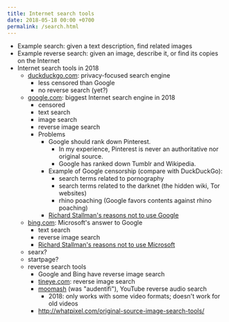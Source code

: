 ```yaml
---
title: Internet search tools
date: 2018-05-18 00:00 +0700
permalink: /search.html
---
```


- Example search: given a text description, find related images
- Example reverse search: given an image, describe it, or find its copies on the Internet
- Internet search tools in 2018
    - [duckduckgo.com](https://duckduckgo.com/): privacy-focused search engine
        - less censored than Google
        - no reverse search (yet?)
    - [google.com](https://google.com/): biggest Internet search engine in 2018
        - censored
        - text search
        - image search
        - reverse image search
        - Problems
            - Google should rank down Pinterest.
                - In my experience, Pinterest is never an authoritative nor original source.
                - Google has ranked down Tumblr and Wikipedia.
            - Example of Google censorship (compare with DuckDuckGo):
                - search terms related to pornography
                - search terms related to the darknet (the hidden wiki, Tor websites)
                - rhino poaching (Google favors contents against rhino poaching)
            - [Richard Stallman's reasons not to use Google](https://stallman.org/google.html)
    - [bing.com](https://www.bing.com/): Microsoft's answer to Google
        - text search
        - reverse image search
        - [Richard Stallman's reasons not to use Microsoft](https://stallman.org/microsoft.html)
    - searx?
    - startpage?
    - reverse search tools
        - Google and Bing have reverse image search
        - [tineye.com](https://tineye.com/): reverse image search
        - [moomash](http://www.mooma.sh) (was "audentifi"), YouTube reverse audio search
            - 2018: only works with some video formats; doesn't work for old videos
        - http://whatpixel.com/original-source-image-search-tools/

